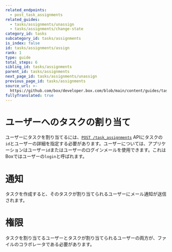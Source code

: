 ```yaml
---
related_endpoints:
  - post_task_assignments
related_guides:
  - tasks/assignments/unassign
  - tasks/assignments/change-state
category_id: tasks
subcategory_id: tasks/assignments
is_index: false
id: tasks/assignments/assign
rank: 1
type: guide
total_steps: 6
sibling_id: tasks/assignments
parent_id: tasks/assignments
next_page_id: tasks/assignments/unassign
previous_page_id: tasks/assignments
source_url: >-
  https://github.com/box/developer.box.com/blob/main/content/guides/tasks/assignments/assign.md
fullyTranslated: true
---
```

# ユーザーへのタスクの割り当て

ユーザーにタスクを割り当てるには、[`POST /task_assignments`](e://post_task_assignments) APIにタスクの`id`とユーザーの詳細を指定する必要があります。ユーザーについては、アプリケーションはユーザー`id`またはユーザーのログインメールを使用できます。これはBoxではユーザーの`login`と呼ばれます。

<Samples id="post_task_assignments">

</Samples>

<Message notice>

# 通知

タスクを作成すると、そのタスクが割り当てられるユーザーにメール通知が送信されます。

</Message>

<Message warning>

# 権限

タスクを割り当てるユーザーとタスクが割り当てられるユーザーの両方が、ファイルのコラボレータである必要があります。

</Message>
